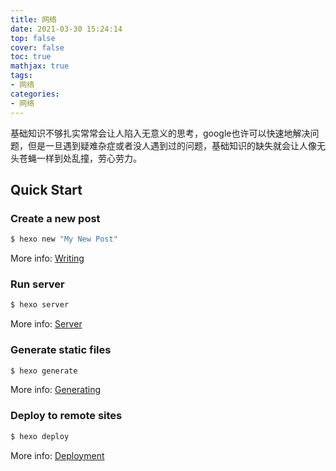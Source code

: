 ```yaml
---
title: 网络
date: 2021-03-30 15:24:14
top: false
cover: false
toc: true
mathjax: true
tags:
- 网络
categories:
- 网络
---
```

基础知识不够扎实常常会让人陷入无意义的思考，google也许可以快速地解决问题，但是一旦遇到疑难杂症或者没人遇到过的问题，基础知识的缺失就会让人像无头苍蝇一样到处乱撞，劳心劳力。

## Quick Start

### Create a new post

``` bash
$ hexo new "My New Post"
```

More info: [Writing](https://hexo.io/docs/writing.html)

### Run server

``` bash
$ hexo server
```

More info: [Server](https://hexo.io/docs/server.html)

### Generate static files

``` bash
$ hexo generate
```

More info: [Generating](https://hexo.io/docs/generating.html)

### Deploy to remote sites

``` bash
$ hexo deploy
```

More info: [Deployment](https://hexo.io/docs/one-command-deployment.html)
